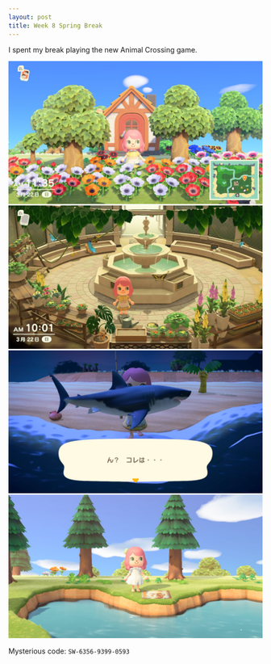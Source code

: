 ```yaml
---
layout: post
title: Week 8 Spring Break
---
```


I spent my break playing the new Animal Crossing game.

![home](../images/home.jpeg)
![museum](../images/museum.jpeg)
![shark](../images/shark.jpeg)
![a](../images/a.jpeg)

Mysterious code: `SW-6356-9399-0593`
